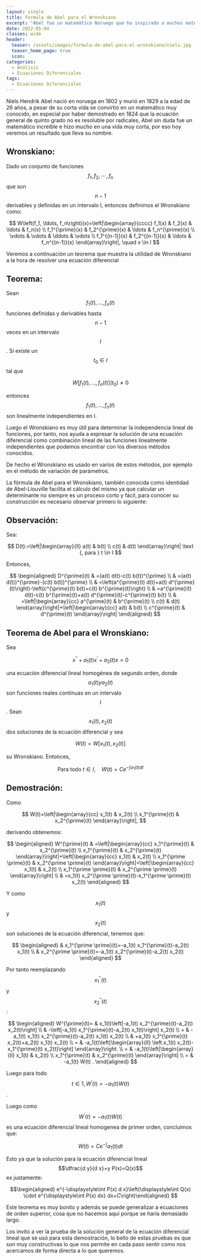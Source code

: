 ```yaml
---
layout: single
title: Formula de Abel para el Wronskiano
excerpt: "Abel fue un matemático Noruego que ha inspirado a muchos matemáticos, sus aportes se centran principalmente en el álgebra, sin embargo hoy veremos uno de sus aportes a la rama del análisis.  " 
date: 2022-05-04 
classes: wide
header:
  teaser: /assets/images/formula-de-abel-para-el-wronskiano/niels.jpg
  teaser_home_page: true
  icon: 
categories:
  - Análisis
  - Ecuaciones Diferenciales
tags:  
  - Ecuaciones Diferenciales
---
```


Niels Hendrik Abel nació en noruega en 1802 y murió en 1829 a la edad de 26 años, a pesar de su corta vida se convirtió en un matemático muy conocido, en especial por haber demostrado en 1824 que la ecuación general de quinto grado no es resoluble por radicales, Abel sin duda fue un matemático increíble e hizo mucho en una vida muy corta, por eso hoy veremos un resultado que lleva su nombre.

## Wronskiano:

Dado un conjunto de funciones $$f_1, f_2, \cdots, f_n$$ que son $$n-1$$ derivables y definidas en un intervalo I, entonces definimos el Wronskiano como:

$$
W\left(f_1, \ldots, f_n\right)(x)=\left|\begin{array}{cccc}
f_1(x) & f_2(x) & \ldots & f_n(x) \\
f_1^{\prime}(x) & f_2^{\prime}(x) & \ldots & f_n^{\prime}(x) \\
\vdots & \vdots & \ddots & \vdots \\
f_1^{(n-1)}(x) & f_2^{(n-1)}(x) & \ldots & f_n^{(n-1)}(x)
\end{array}\right|, \quad x \in I
$$

Veremos a continuación un teorema que muestra la utilidad de Wronskiano a la hora de resolver una ecuación diferencial

## Teorema:

Sean $$f_1(t), \ldots, f_n(t)$$ funciones definidas y derivables hasta $$n-1$$ veces en un intervalo $$I$$. Si existe un $$t_0 \in I$$ tal que

$$
W\left[f_1(t), \ldots, f_n(t)\right]\left(t_0\right) \neq 0
$$

entonces $$f_1(t), \ldots, f_n(t)$$ son linealmente independientes en I.

Luego el Wronskiano es muy útil para determinar la independencia lineal de funciones, por tanto, nos ayuda a expresar la solución de una ecuación diferencial como combinación lineal de las funciones linealmente independientes que podemos encontrar con los diversos métodos conocidos.

De hecho el Wronskiano es usado en varios de estos métodos, por ejemplo en el método de variación de parámetros.

La fórmula de Abel para el Wronskiano, también conocida como identidad de Abel-Liouville facilita el cálculo del mismo ya que calcular un determinante no siempre es un proceso corto y fácil, para conocer su construcción es necesario observar primero lo siguiente:

## Observación:

Sea:

$$
D(t):=\left|\begin{array}{ll}
a(t) & b(t) \\
c(t) & d(t)
\end{array}\right| \text {, para } t \in I
$$

Entonces,

$$
\begin{aligned}
D^{\prime}(t) & =(a(t) d(t)-c(t) b(t))^{\prime} \\
& =(a(t) d(t))^{\prime}-(c(t) b(t))^{\prime} \\
& =\left(a^{\prime}(t) d(t)+a(t) d^{\prime}(t)\right)-\left(c^{\prime}(t) b(t)+c(t) b^{\prime}(t)\right) \\
& =a^{\prime}(t) d(t)-c(t) b^{\prime}(t)+a(t) d^{\prime}(t)-c^{\prime}(t) b(t) \\
& =\left|\begin{array}{cc}
a^{\prime}(t) & b^{\prime}(t) \\
c(t) & d(t)
\end{array}\right|+\left|\begin{array}{cc}
a(t) & b(t) \\
c^{\prime}(t) & d^{\prime}(t)
\end{array}\right|
\end{aligned}
$$


## Teorema de Abel para el Wronskiano:

Sea

$$
x^{\prime \prime}+a_1(t) x^{\prime}+a_2(t) x=0
$$

una ecuación diferencial lineal homogénea de segundo orden, donde $$a_1(t) y  a_2(t)$$ son funciones reales continuas en un intervalo $$I$$. Sean $$x_1(t), x_2(t)$$ dos soluciones de la ecuación diferencial y sea

$$
W(t)=W\left[x_1(t), x_2(t)\right]
$$

su Wronskiano. Entonces,

$$
\text { Para todo } t \in I, \quad W(t)=C e^{-\displaystyle \int a_1(t)  dt}
$$


## Demostración:

Como

$$
W(t)=\left|\begin{array}{cc}
x_1(t) & x_2(t) \\
x_1^{\prime}(t) & x_2^{\prime}(t)
\end{array}\right|,
$$

derivando obtenemos:

$$
\begin{aligned}
W^{\prime}(t) & =\left|\begin{array}{cc}
x_1^{\prime}(t) & x_2^{\prime}(t) \\
x_1^{\prime}(t) & x_2^{\prime}(t)
\end{array}\right|+\left|\begin{array}{cc}
x_1(t) & x_2(t) \\
x_1^{\prime \prime}(t) & x_2^{\prime \prime}(t)
\end{array}\right|=\left|\begin{array}{cc}
x_1(t) & x_2(t) \\
x_1^{\prime \prime}(t) & x_2^{\prime \prime}(t)
\end{array}\right| \\
& =x_1(t) x_2^{\prime \prime}(t)-x_1^{\prime \prime}(t) x_2(t)
\end{aligned}
$$

Y como $$x_1(t)$$ y $$x_2(t)$$ son soluciones de la ecuación diferencial, tenemos que:

$$
\begin{aligned}
& x_1^{\prime \prime}(t)=-a_1(t) x_1^{\prime}(t)-a_2(t) x_1(t) \\
& x_2^{\prime \prime}(t)=-a_1(t) x_2^{\prime}(t)-a_2(t) x_2(t)
\end{aligned}
$$

Por tanto reemplazando $$x_1^{\prime \prime}(t)$$ y $$x_2^{\prime \prime}(t)$$ :

$$
\begin{aligned}
W^{\prime}(t)= & x_1(t)\left[-a_1(t) x_2^{\prime}(t)-a_2(t) x_2(t)\right] \\
& -\left[-a_1(t) x_1^{\prime}(t)-a_2(t) x_1(t)\right] x_2(t) \\
= & -a_1(t) x_1(t) x_2^{\prime}(t)-a_2(t) x_1(t) x_2(t) \\
& +a_1(t) x_1^{\prime}(t) x_2(t)+a_2(t) x_1(t) x_2(t) \\
= & -a_1(t)\left[\begin{array}{ll}
\left.x_1(t) x_2(t)-x_1^{\prime}(t) x_2(t)\right]
\end{array}\right. \\
= & -a_1(t)\left|\begin{array}{ll}
x_1(t) & x_2(t) \\
x_1^{\prime}(t) & x_2^{\prime}(t)
\end{array}\right| \\
= & -a_1(t) W(t) .
\end{aligned}
$$

Luego para todo $$t \in 1, W^{\prime}(t)=-a_1(t) W(t)$$.

Luego como $$W^{\prime}(t)=-a_1(t) W(t)$$ es una ecuación diferencial lineal homogenea de primer orden, concluimos que:

$$
W(t)=C e^{-\int} a_1(t) d t
$$

Esto ya que la solución para la ecuación diferencial lineal $$\dfrac{d y}{d x}+y P(x)=Q(x)$$ es justamente:

$$\begin{aligned}
e^{-\displaystyle\int P(x) d x}\left(\displaystyle\int Q(x) \cdot e^{\displaystyle\int P(x) dx} dx+C\right)\end{aligned}
$$


$$\tag*{$\blacksquare$}$$


Este teorema es muy bonito y además se puede generalizar a ecuaciones de orden superior, cosa que no hacemos aquí porque se haría demasiado largo.

Los invito a ver la prueba de la solución general de la ecuación diferencial lineal que se usó para esta demostración, lo bello de estas pruebas es que son muy constructivas lo que nos permite en cada paso sentir como nos acercamos de forma directa a lo que queremos.